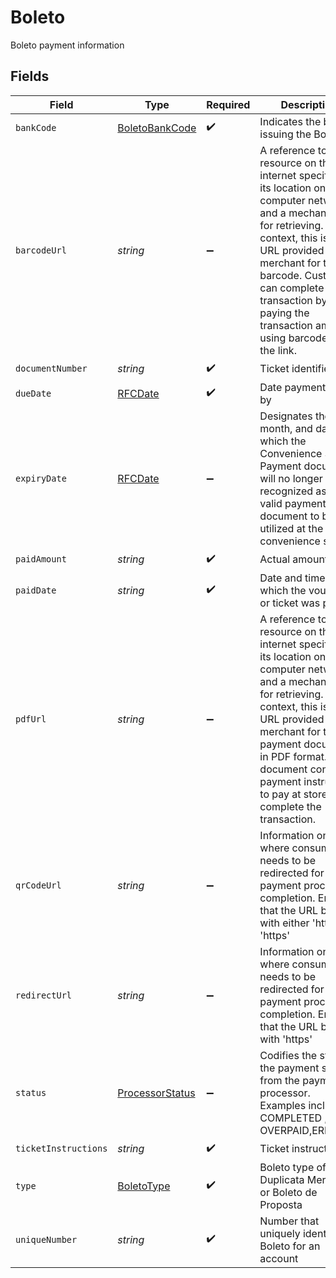 # Boleto

Boleto payment information


## Fields

| Field                                                                                                                                                                                                                                                                                                            | Type                                                                                                                                                                                                                                                                                                             | Required                                                                                                                                                                                                                                                                                                         | Description                                                                                                                                                                                                                                                                                                      | Example                                                                                                                                                                                                                                                                                                          |
| ---------------------------------------------------------------------------------------------------------------------------------------------------------------------------------------------------------------------------------------------------------------------------------------------------------------- | ---------------------------------------------------------------------------------------------------------------------------------------------------------------------------------------------------------------------------------------------------------------------------------------------------------------- | ---------------------------------------------------------------------------------------------------------------------------------------------------------------------------------------------------------------------------------------------------------------------------------------------------------------- | ---------------------------------------------------------------------------------------------------------------------------------------------------------------------------------------------------------------------------------------------------------------------------------------------------------------- | ---------------------------------------------------------------------------------------------------------------------------------------------------------------------------------------------------------------------------------------------------------------------------------------------------------------- |
| `bankCode`                                                                                                                                                                                                                                                                                                       | [BoletoBankCode](../../models/shared/boletobankcode.md)                                                                                                                                                                                                                                                          | :heavy_check_mark:                                                                                                                                                                                                                                                                                               | Indicates the bank issuing the Boleto                                                                                                                                                                                                                                                                            |                                                                                                                                                                                                                                                                                                                  |
| `barcodeUrl`                                                                                                                                                                                                                                                                                                     | *string*                                                                                                                                                                                                                                                                                                         | :heavy_minus_sign:                                                                                                                                                                                                                                                                                               | A reference to a web resource on the internet specifying its location on a computer network and a mechanism for retrieving.  In this context, this is the URL provided by merchant for the barcode. Customer can complete the transaction by paying the transaction amount using barcode from the link.          | https://apac-api.merchant.jpmorgan.com/v1/payments/transactions/tran_DELdydqcVH5vq/barcode                                                                                                                                                                                                                       |
| `documentNumber`                                                                                                                                                                                                                                                                                                 | *string*                                                                                                                                                                                                                                                                                                         | :heavy_check_mark:                                                                                                                                                                                                                                                                                               | Ticket identifier                                                                                                                                                                                                                                                                                                |                                                                                                                                                                                                                                                                                                                  |
| `dueDate`                                                                                                                                                                                                                                                                                                        | [RFCDate](../../types/rfcdate.md)                                                                                                                                                                                                                                                                                | :heavy_check_mark:                                                                                                                                                                                                                                                                                               | Date payment is due by                                                                                                                                                                                                                                                                                           | 2020-09-20                                                                                                                                                                                                                                                                                                       |
| `expiryDate`                                                                                                                                                                                                                                                                                                     | [RFCDate](../../types/rfcdate.md)                                                                                                                                                                                                                                                                                | :heavy_minus_sign:                                                                                                                                                                                                                                                                                               | Designates the year, month, and day in which the Convenience Store Payment document will no longer be recognized as a valid payment document to be utilized at the convenience store.                                                                                                                            | 2020-09-20                                                                                                                                                                                                                                                                                                       |
| `paidAmount`                                                                                                                                                                                                                                                                                                     | *string*                                                                                                                                                                                                                                                                                                         | :heavy_check_mark:                                                                                                                                                                                                                                                                                               | Actual amount paid.                                                                                                                                                                                                                                                                                              |                                                                                                                                                                                                                                                                                                                  |
| `paidDate`                                                                                                                                                                                                                                                                                                       | *string*                                                                                                                                                                                                                                                                                                         | :heavy_check_mark:                                                                                                                                                                                                                                                                                               | Date and time in which the voucher or ticket was paid.                                                                                                                                                                                                                                                           | 2018-12-21T09:30:15.987Z                                                                                                                                                                                                                                                                                         |
| `pdfUrl`                                                                                                                                                                                                                                                                                                         | *string*                                                                                                                                                                                                                                                                                                         | :heavy_minus_sign:                                                                                                                                                                                                                                                                                               | A reference to a web resource on the internet specifying its location on a computer network and a mechanism for retrieving.  In this context, this is the URL provided by merchant for the payment document in PDF format. The document contain payment instruction to pay at store to complete the transaction. | https://apac-api.merchant.jpmorgan.com/v1/payments/transactions/tran_DELdydqcVH5vq/pdf                                                                                                                                                                                                                           |
| `qrCodeUrl`                                                                                                                                                                                                                                                                                                      | *string*                                                                                                                                                                                                                                                                                                         | :heavy_minus_sign:                                                                                                                                                                                                                                                                                               | Information on where consumer needs to be redirected for payment process completion. Ensure that the URL begins with either 'http' or 'https'                                                                                                                                                                    |                                                                                                                                                                                                                                                                                                                  |
| `redirectUrl`                                                                                                                                                                                                                                                                                                    | *string*                                                                                                                                                                                                                                                                                                         | :heavy_minus_sign:                                                                                                                                                                                                                                                                                               | Information on where consumer needs to be redirected for payment process completion. Ensure that the URL begins with 'https'                                                                                                                                                                                     | https://www.examplebank.test/authentication                                                                                                                                                                                                                                                                      |
| `status`                                                                                                                                                                                                                                                                                                         | [ProcessorStatus](../../models/shared/processorstatus.md)                                                                                                                                                                                                                                                        | :heavy_minus_sign:                                                                                                                                                                                                                                                                                               | Codifies the state of the payment status from the payment processor. Examples include COMPLETED ,PAID, OVERPAID,ERRORED                                                                                                                                                                                          |                                                                                                                                                                                                                                                                                                                  |
| `ticketInstructions`                                                                                                                                                                                                                                                                                             | *string*                                                                                                                                                                                                                                                                                                         | :heavy_check_mark:                                                                                                                                                                                                                                                                                               | Ticket instructions                                                                                                                                                                                                                                                                                              | Pay to maturity                                                                                                                                                                                                                                                                                                  |
| `type`                                                                                                                                                                                                                                                                                                           | [BoletoType](../../models/shared/boletotype.md)                                                                                                                                                                                                                                                                  | :heavy_check_mark:                                                                                                                                                                                                                                                                                               | Boleto type of Duplicata Mercantil or Boleto de Proposta                                                                                                                                                                                                                                                         |                                                                                                                                                                                                                                                                                                                  |
| `uniqueNumber`                                                                                                                                                                                                                                                                                                   | *string*                                                                                                                                                                                                                                                                                                         | :heavy_check_mark:                                                                                                                                                                                                                                                                                               | Number that uniquely identifies a Boleto for an account                                                                                                                                                                                                                                                          |                                                                                                                                                                                                                                                                                                                  |